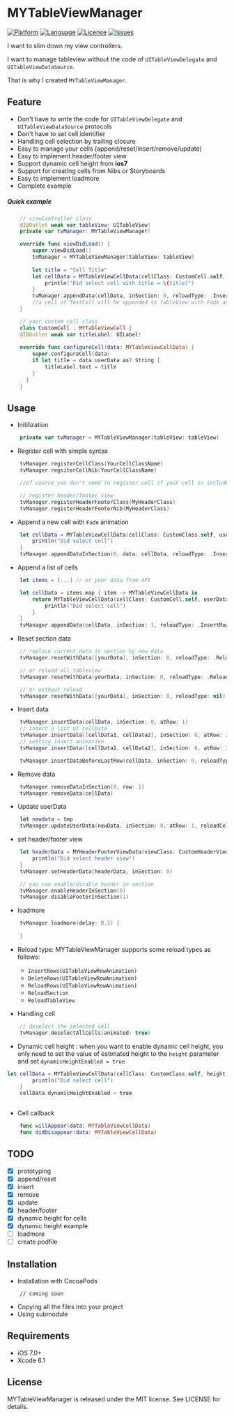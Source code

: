 MYTableViewManager
===========

[![Platform](http://img.shields.io/badge/platform-ios-blue.svg?style=flat
)](https://developer.apple.com/iphone/index.action)
[![Language](http://img.shields.io/badge/language-swift-brightgreen.svg?style=flat
)](https://developer.apple.com/swift)
[![License](http://img.shields.io/badge/license-MIT-lightgrey.svg?style=flat
)](http://mit-license.org)
[![Issues](https://img.shields.io/github/issues/nghialv/MYTableViewManager.svg?style=flat
)](https://github.com/nghialv/MYTableViewManager/issues?state=open)

I want to slim down my view controllers.

I want to manage tableview without the code of `UITableViewDelegate` and `UITableViewDataSource`.

That is why I created `MYTableViewManager`.

Feature
-----
* Don't have to write the code for `UITableViewDelegate` and `UITableViewDataSource` protocols
* Don't have to set cell identifier
* Handling cell selection by trailing closure
* Easy to manage your cells (append/reset/insert/remove/update)
* Easy to implement header/footer view
* Support dynamic cell height from **ios7**
* Support for creating cells from Nibs or Storyboards
* Easy to implement loadmore
* Complete example

##### Quick example

``` swift
	// viewController class
	@IBOutlet weak var tableView: UITableView!
	private var tvManager: MYTableViewManager!

	override func viewDidLoad() {
		super.viewDidLoad()
		tnManager = MYTableViewManager(tableView: tableView)
		
		let title = "Cell Title"
		let cellData = MYTableViewCellData(cellClass: CustomCell.self, userData: title) {
			println("Did select cell with title = \(title)")
		}
		tvManager.appendData(cellData, inSection: 0, reloadType: .InsertRows(.Fade))
		//a cell of TextCell will be appended to tableView with Fade animation
	}       
```
``` swift
	// your custom cell class
	class CustomCell : MYTableViewCell {
    @IBOutlet weak var titleLabel: UILabel!
    
    override func configureCell(data: MYTableViewCellData) {
        super.configureCell(data)
        if let title = data.userData as? String {
            titleLabel.text = title
        }
      }
	}
```

Usage
-----

 * Initilization

``` swift
	private var tvManager = MYTableViewManager(tableView: tableView)   
```

* Register cell with simple syntax

``` swift
	tvManager.registerCellClass(YourCellClassName)
	tvManager.regsiterCellNib(YourCellClassName)

	//of cource you don't need to register cell if your cell is included in the tableview storyboard

	// register header/footer view
	tvManager.registerHeaderFooterClass(MyHeaderClass)
	tvManager.registerHeaderFooterNib(MyHeaderClass)
```

* Append a new cell with `Fade` animation

``` swift
	let cellData = MYTableViewCellData(cellClass: CustomClass.self, userData: yourCellData) {
		println("Did select cell")
	}
	tvManager.appendDataInSection(0, data: cellData, reloadType: .InsertRows(.Fade))
```

* Append a list of cells

``` swift
	let items = [...] // or your data from API

	let cellData = items.map { item -> MYTableViewCellData in
		return MYTableViewCellData(cellClass: CustomCell.self, userData: item) {
			println("Did select cell")
		}
	}
	tvManager.appendData(cellData, inSection: 1, reloadType: .InsertRows(.None))
```

* Reset section data

``` swift
	// replace current data in section by new data
	tvManager.resetWithData([yourData], inSection: 0, reloadType: .ReloadSection(.Middle))

	// or reload all tableview
	tvManager.resetWithData(yourData, inSection: 0, reloadType: .ReloadTableView)

	// or without reload
	tvManager.resetWithData([yourData], inSection: 0, reloadType: nil)
```

* Insert data

``` swift
	tvManager.insertData(cellData, inSection: 0, atRow: 1)
	// insert a list of cellData
	tvManager.insertData([cellData1, cellData2], inSection: 0, atRow: 2)
	// setting insert animation
	tvManager.insertData([cellData1, cellData2], inSection: 0, atRow: 2, reloadType: .InsertRows(.Middle))

	tvManager.insertDataBeforeLastRow(cellData, inSection: 0, reloadType: .InsertRows(.Middle))
```

* Remove data 

``` swift
	tvManager.removeDataInSection(0, row: 1)
	tvManager.removeData(cellData)
```

* Update userData

``` swift
	let newdata = tmp
	tvManager.updateUserData(newData, inSection: 0, atRow: 1, reloadCell: true)
```

* set header/footer view

``` swift
	let headerData = MYHeaderFooterViewData(viewClass: CustomHeaderView.self, userData: nil) {
		println("Did select header view")
	}
	tvManager.setHeaderData(headerData, inSection: 0)

	// you can enable/disable header in section
	tvManager.enableHeaderInSection(0)
	tvManager.disableFooterInSection(1)
```

* loadmore

``` swift
	tvManager.loadmore(delay: 0.2) {
		
	}
```

* Reload type: MYTableViewManager supports some reload types as follows:
	- `InsertRows(UITableViewRowAnimation)`
	- `DeleteRows(UITableViewRowAnimation)`
	- `ReloadRows(UITableViewRowAnimation)`
	- `ReloadSection`
	- `ReleadTableView`



* Handling cell

``` swift
	// deselect the selected cell
	tvManager.deselectAllCells(animated: true)
```
 
* Dynamic cell height : when you want to enable dynamic cell height, you only need to set the value of estimated height to the `height` parameter and set `dynamicHeightEnabled = true`

``` swift
let cellData = MYTableViewCellData(cellClass: CustomClass.self, height: 50, userData: yourCellData) {
		println("Did select cell")
	}
	cellData.dynamicHeightEnabled = true
	
```

* Cell callback

``` swift
	func willAppear(data: MYTableViewCellData)
	func didDisappear(data: MYTableViewCellData)
```
TODO
-----

- [x] prototyping
- [x] append/reset
- [x] insert
- [x] remove
- [x] update
- [x] header/footer
- [x] dynamic height for cells
- [x] dynamic height example
- [ ] loadmore
- [ ] create podfile

Installation
-----
* Installation with CocoaPods

```
	// coming soon
```

* Copying all the files into your project
* Using submodule

Requirements
-----
- iOS 7.0+
- Xcode 6.1

License
-----

MYTableViewManager is released under the MIT license. See LICENSE for details.
